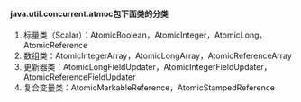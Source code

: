 #### java.util.concurrent.atmoc包下面类的分类

1. 标量类（Scalar）：AtomicBoolean，AtomicInteger，AtomicLong，AtomicReference
1. 数组类：AtomicIntegerArray，AtomicLongArray，AtomicReferenceArray
1. 更新器类：AtomicLongFieldUpdater，AtomicIntegerFieldUpdater，AtomicReferenceFieldUpdater
1. 复合变量类：AtomicMarkableReference，AtomicStampedReference